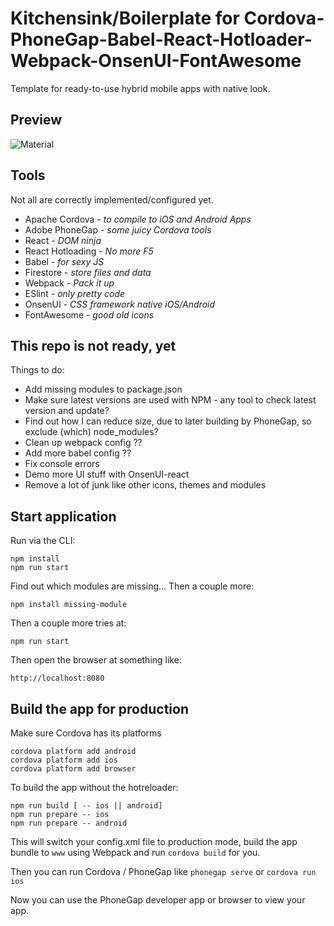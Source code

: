 # Kitchensink/Boilerplate for Cordova-PhoneGap-Babel-React-Hotloader-Webpack-OnsenUI-FontAwesome
Template for ready-to-use hybrid mobile apps with native look.

## Preview
![Material](https://raw.github.com/vonubisch/Cordova-PhoneGap-Babel-React-Hotloader-Webpack-OnsenUI-FontAwesome/master/res/demo/preview-android.jpg)

## Tools
Not all are correctly implemented/configured yet.
- Apache Cordova - *to compile to iOS and Android Apps*
- Adobe PhoneGap - *some juicy Cordova tools*
- React - *DOM ninja*
- React Hotloading - *No more F5*
- Babel - *for sexy JS*
- Firestore - *store files and data*
- Webpack - *Pack it up*
- ESlint - *only pretty code*
- OnsenUI - *CSS framework native iOS/Android*
- FontAwesome - *good old icons*

## This repo is not ready, yet
Things to do:
- Add missing modules to package.json
- Make sure latest versions are used with NPM - any tool to check latest version and update?
- Find out how I can reduce size, due to later building by PhoneGap, so exclude (which) node_modules?
- Clean up webpack config ??
- Add more babel config ??
- Fix console errors
- Demo more UI stuff with OnsenUI-react
- Remove a lot of junk like other icons, themes and modules

## Start application
Run via the CLI:
```
npm install
npm run start
```
Find out which modules are missing... Then a couple more:
```
npm install missing-module
```
Then a couple more tries at:
```
npm run start
```
Then open the browser at something like:
```
http://localhost:8080
```

## Build the app for production
Make sure Cordova has its platforms
```
cordova platform add android
cordova platform add ios
cordova platform add browser
```
To build the app without the hotreloader:
```
npm run build [ -- ios || android]
npm run prepare -- ios
npm run prepare -- android
```
This will switch your config.xml file to production mode, build the app bundle to `www` using Webpack and run `cordova build` for you.

Then you can run Cordova / PhoneGap like `phonegap serve` or `cordova run ios`

Now you can use the PhoneGap developer app or browser to view your app.
